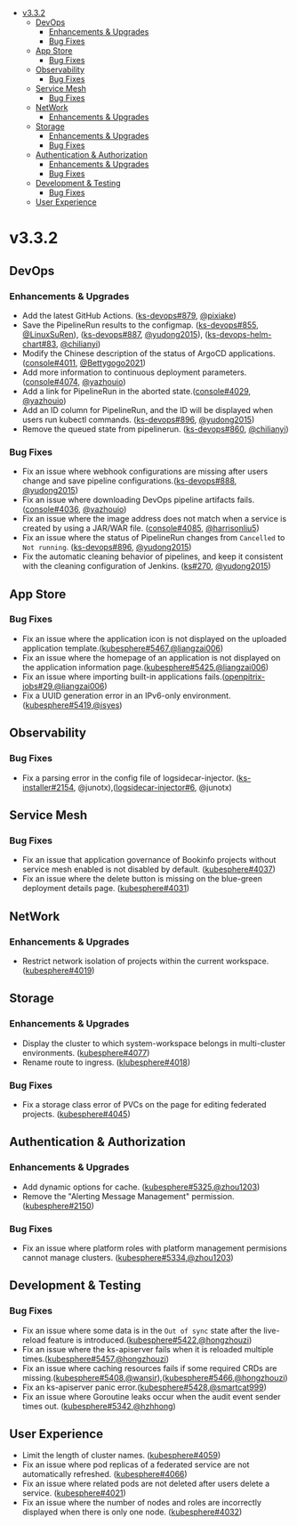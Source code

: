 - [v3.3.2](#v332)
  - [DevOps](#devops)
    - [Enhancements \& Upgrades](#enhancements--upgrades)
    - [Bug Fixes](#bug-fixes)
  - [App Store](#app-store)
    - [Bug Fixes](#bug-fixes-1)
  - [Observability](#observability)
    - [Bug Fixes](#bug-fixes-2)
  - [Service Mesh](#service-mesh)
    - [Bug Fixes](#bug-fixes-3)
  - [NetWork](#network)
    - [Enhancements \& Upgrades](#enhancements--upgrades-1)
  - [Storage](#storage)
    - [Enhancements \& Upgrades](#enhancements--upgrades-2)
    - [Bug Fixes](#bug-fixes-4)
  - [Authentication \& Authorization](#authentication--authorization)
    - [Enhancements \& Upgrades](#enhancements--upgrades-3)
    - [Bug Fixes](#bug-fixes-5)
  - [Development \& Testing](#development--testing)
    - [Bug Fixes](#bug-fixes-6)
  - [User Experience](#user-experience)



# v3.3.2

## DevOps

### Enhancements & Upgrades

- Add the latest GitHub Actions. ([ks-devops#879](https://github.com/kubesphere/ks-devops/pull/879), [@pixiake](https://github.com/pixiake))
- Save the PipelineRun results to the configmap. ([ks-devops#855](https://github.com/kubesphere/ks-devops/pull/855), [@LinuxSuRen](https://github.com/LinuxSuRen)), ([ks-devops#887](https://github.com/kubesphere/ks-devops/pull/887), [@yudong2015](https://github.com/yudong2015)), ([ks-devops-helm-chart#83](https://github.com/kubesphere-sigs/ks-devops-helm-chart/pull/83), [@chilianyi](https://github.com/chilianyi))
- Modify the Chinese description of the status of ArgoCD applications. ([console#4011](https://github.com/kubesphere/console/pull/4011), [@Bettygogo2021](https://github.com/Bettygogo2021))
- Add more information to continuous deployment parameters.([console#4074](https://github.com/kubesphere/console/pull/4074), [@yazhouio](https://github.com/yazhouio))
- Add a link for PipelineRun in the aborted state.([console#4029](https://github.com/kubesphere/console/pull/4029), [@yazhouio](https://github.com/yazhouio))
- Add an ID column for PipelineRun, and the ID will be displayed when users run kubectl commands. ([ks-devops#896](https://github.com/kubesphere/ks-devops/pull/896), [@yudong2015](https://github.com/yudong2015))
- Remove the queued state from pipelinerun. ([ks-devops#860](https://github.com/kubesphere/ks-devops/pull/860), [@chilianyi](https://github.com/chilianyi))

### Bug Fixes

- Fix an issue where webhook configurations are missing after users change and save pipeline configurations.([ks-devops#888](https://github.com/kubesphere/ks-devops/pull/888), [@yudong2015](https://github.com/yudong2015))
- Fix an issue where downloading DevOps pipeline artifacts fails. ([console#4036](https://github.com/kubesphere/console/pull/4036), [@yazhouio](https://github.com/yazhouio))
- Fix an issue where the image address does not match when a service is created by using a JAR/WAR file. ([console#4085](https://github.com/kubesphere/console/pull/4085), [@harrisonliu5](https://github.com/harrisonliu5))
- Fix an issue where the status of PipelineRun changes from `Cancelled` to `Not running`. ([ks-devops#896](https://github.com/kubesphere/ks-devops/pull/896), [@yudong2015](https://github.com/yudong2015))
- Fix the automatic cleaning behavior of pipelines, and keep it consistent with the cleaning configuration of Jenkins. ([ks#270](https://github.com/kubesphere-sigs/ks/pull/270), [@yudong2015](https://github.com/yudong2015))


## App Store

### Bug Fixes

- Fix an issue where the application icon is not displayed on the uploaded application template.([kubesphere#5467](https://github.com/kubesphere/kubesphere/pull/5467),[@liangzai006](https://github.com/liangzai006))
- Fix an issue where the homepage of an application is not displayed on the application information page.([kubesphere#5425](https://github.com/kubesphere/kubesphere/pull/5425),[@liangzai006](https://github.com/liangzai006))
- Fix an issue where importing built-in applications fails.([openpitrix-jobs#29](https://github.com/kubesphere/openpitrix-jobs/pull/29),[@liangzai006](https://github.com/liangzai006))
- Fix a UUID generation error in an IPv6-only environment.([kubesphere#5419](https://github.com/kubesphere/kubesphere/pull/5419),[@isyes](https://github.com/isyes))


## Observability

### Bug Fixes

- Fix a parsing error in the config file of logsidecar-injector. ([ks-installer#2154](https://github.com/kubesphere/ks-installer/pull/2154), @junotx),([logsidecar-injector#6](https://github.com/kubesphere/logsidecar-injector/pull/6), @junotx)


## Service Mesh

### Bug Fixes

- Fix an issue that application governance of Bookinfo projects without service mesh enabled is not disabled by default. ([kubesphere#4037](https://github.com/kubesphere/console/pull/4037))
- Fix an issue where the delete button is missing on the blue-green deployment details page. ([kubesphere#4031](https://github.com/kubesphere/console/pull/4031))


## NetWork

### Enhancements & Upgrades

- Restrict network isolation of projects within the current workspace. ([kubesphere#4019](https://github.com/kubesphere/console/pull/4019))

## Storage

### Enhancements & Upgrades

- Display the cluster to which system-workspace belongs in multi-cluster environments. ([kubesphere#4077](https://github.com/kubesphere/console/pull/4077))
- Rename route to ingress. ([klubesphere#4018](https://github.com/kubesphere/console/issues/4018))

### Bug Fixes

- Fix a storage class error of PVCs  on the page for editing federated projects. ([kubesphere#4045](https://github.com/kubesphere/console/pull/4045))


## Authentication & Authorization

### Enhancements & Upgrades

- Add dynamic options for cache. ([kubesphere#5325](https://github.com/kubesphere/kubesphere/pull/5325),[@zhou1203](https://github.com/zhou1203))
- Remove the "Alerting Message Management" permission. ([kubesphere#2150](https://github.com/kubesphere/ks-installer/pull/2150))

### Bug Fixes

- Fix an issue where platform roles with platform management permisions cannot manage clusters. ([kubesphere#5334](https://github.com/kubesphere/kubesphere/pull/5334),[@zhou1203](https://github.com/zhou1203))

## Development & Testing

### Bug Fixes

- Fix an issue where some data is in the `Out of sync` state after the live-reload feature is introduced.([kubesphere#5422](https://github.com/kubesphere/kubesphere/pull/5422),[@hongzhouzi](https://github.com/hongzhouzi))
- Fix an issue where the ks-apiserver fails when it is reloaded multiple times.([kubesphere#5457](https://github.com/kubesphere/kubesphere/pull/5457),[@hongzhouzi](https://github.com/hongzhouzi))
- Fix an issue where caching resources fails if some required CRDs are missing.([kubesphere#5408](https://github.com/kubesphere/kubesphere/pull/5408),[@wansir](https://github.com/wansir)),([kubesphere#5466](https://github.com/kubesphere/kubesphere/pull/5466),[@hongzhouzi](https://github.com/hongzhouzi))
- Fix an ks-apiserver panic error.([kubesphere#5428](https://github.com/kubesphere/kubesphere/pull/5428),[@smartcat999](https://github.com/smartcat999))
- Fix an issue where Goroutine leaks occur when the audit event sender times out. ([kubesphere#5342](https://github.com/kubesphere/kubesphere/pull/5342),[@hzhhong](https://github.com/hzhhong))

## User Experience

- Limit the length of cluster names. ([kubesphere#4059](https://github.com/kubesphere/console/pull/4059))
- Fix an issue where pod replicas of a federated service are not automatically refreshed. ([kubesphere#4066](https://github.com/kubesphere/console/pull/4066))
- Fix an issue where related pods are not deleted after users delete a service. ([kubesphere#4021](https://github.com/kubesphere/console/pull/4021))
- Fix an issue where the number of nodes and roles are incorrectly displayed when there is only one node. ([kubesphere#4032](https://github.com/kubesphere/console/pull/4032))